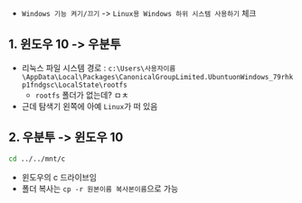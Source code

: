 - `Windows 기능 켜기/끄기` -> `Linux용 Windows 하위 시스템 사용하기` 체크

## 1. 윈도우 10 -> 우분투

- 리눅스 파일 시스템 경로 : `c:\Users\사용자이름\AppData\Local\Packages\CanonicalGroupLimited.UbuntuonWindows_79rhkp1fndgsc\LocalState\rootfs`
	- `rootfs` 폴더가 없는데? ㅁㅊ
- 근데 탐색기 왼쪽에 아예 `Linux`가 떠 있음


## 2. 우분투 -> 윈도우 10
```sh
cd ../../mnt/c
```
- 윈도우의 c 드라이브임
- 폴더 복사는 `cp -r 원본이름 복사본이름`으로 가능
